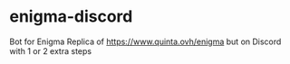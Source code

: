 # enigma-discord
Bot for Enigma
Replica of https://www.quinta.ovh/enigma but on Discord with 1 or 2 extra steps
